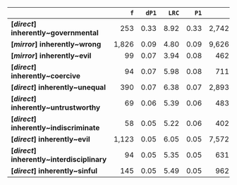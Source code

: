 |                                             |   `f` |   `dP1` |   `LRC` |   `P1` |     `G2` | `l1`       | `l2`              |   `f1` |   `f2` |        `N` |   `exp_f` |   `unexp_f` |   `unexp_r` |   `odds_r_disc` |   `t` |   `MI` |   `dP2` |   `P2` |   `deltaP_max` |   `deltaP_mean` | `dataset`   |
|:--------------------------------------------|------:|--------:|--------:|-------:|---------:|:-----------|:------------------|-------:|-------:|-----------:|----------:|------------:|------------:|----------------:|------:|-------:|--------:|-------:|---------------:|----------------:|:------------|
| **[_direct_] inherently~governmental**      |   253 |    0.33 |    8.92 |   0.33 | 2,742.59 | inherently | governmental      | 47,803 |    761 | 72,839,571 |      0.50 |      252.50 |        1.00 |            2.88 | 15.87 |   2.70 |    0.01 |   0.01 |           0.33 |            0.17 | direct      |
| **[_mirror_] inherently~wrong**             | 1,826 |    0.09 |    4.80 |   0.09 | 9,626.26 | inherently | wrong             |  5,133 | 20,880 |  1,701,929 |     62.97 |    1,763.03 |        0.97 |            1.69 | 41.26 |   1.46 |    0.34 |   0.36 |           0.34 |            0.21 | mirror      |
| **[_mirror_] inherently~evil**              |    99 |    0.07 |    3.94 |   0.08 |   462.56 | inherently | evil              |  5,133 |  1,271 |  1,701,929 |      3.83 |       95.17 |        0.96 |            1.46 |  9.56 |   1.41 |    0.02 |   0.02 |           0.07 |            0.05 | mirror      |
| **[_direct_] inherently~coercive**          |    94 |    0.07 |    5.98 |   0.08 |   711.86 | inherently | coercive          | 47,803 |  1,253 | 72,839,571 |      0.82 |       93.18 |        0.99 |            2.09 |  9.61 |   2.06 |    0.00 |   0.00 |           0.07 |            0.04 | direct      |
| **[_direct_] inherently~unequal**           |   390 |    0.07 |    6.38 |   0.07 | 2,893.14 | inherently | unequal           | 47,803 |  5,621 | 72,839,571 |      3.69 |      386.31 |        0.99 |            2.06 | 19.56 |   2.02 |    0.01 |   0.01 |           0.07 |            0.04 | direct      |
| **[_direct_] inherently~untrustworthy**     |    69 |    0.06 |    5.39 |   0.06 |   483.61 | inherently | untrustworthy     | 47,803 |  1,211 | 72,839,571 |      0.79 |       68.21 |        0.99 |            1.97 |  8.21 |   1.94 |    0.00 |   0.00 |           0.06 |            0.03 | direct      |
| **[_direct_] inherently~indiscriminate**    |    58 |    0.05 |    5.22 |   0.06 |   402.96 | inherently | indiscriminate    | 47,803 |  1,049 | 72,839,571 |      0.69 |       57.31 |        0.99 |            1.95 |  7.53 |   1.93 |    0.00 |   0.00 |           0.05 |            0.03 | direct      |
| **[_direct_] inherently~evil**              | 1,123 |    0.05 |    6.05 |   0.05 | 7,572.62 | inherently | evil              | 47,803 | 22,706 | 72,839,571 |     14.90 |    1,108.10 |        0.99 |            1.91 | 33.07 |   1.88 |    0.02 |   0.02 |           0.05 |            0.04 | direct      |
| **[_direct_] inherently~interdisciplinary** |    94 |    0.05 |    5.35 |   0.05 |   631.33 | inherently | interdisciplinary | 47,803 |  1,906 | 72,839,571 |      1.25 |       92.75 |        0.99 |            1.90 |  9.57 |   1.88 |    0.00 |   0.00 |           0.05 |            0.03 | direct      |
| **[_direct_] inherently~sinful**            |   145 |    0.05 |    5.49 |   0.05 |   962.39 | inherently | sinful            | 47,803 |  3,059 | 72,839,571 |      2.01 |      142.99 |        0.99 |            1.88 | 11.87 |   1.86 |    0.00 |   0.00 |           0.05 |            0.02 | direct      |